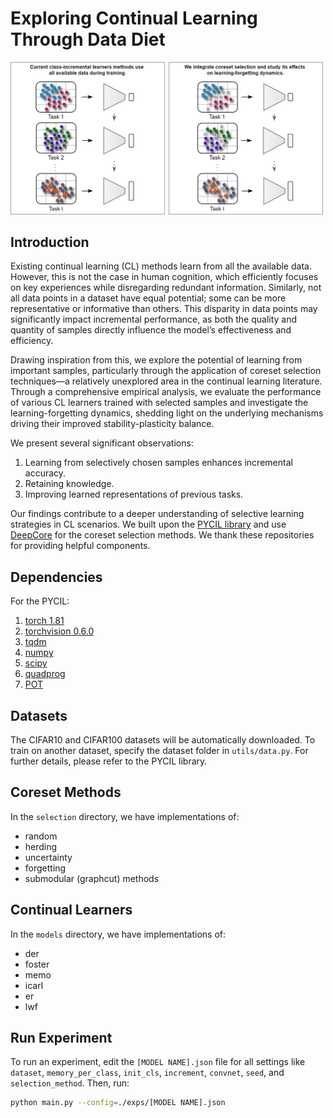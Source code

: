 # Exploring Continual Learning Through Data Diet

<img src="teaser.png" alt="Teaser" width="500"/>

## Introduction

Existing continual learning (CL) methods learn from all the available data. However, this is not the case in human cognition, which efficiently focuses on key experiences while disregarding redundant information. Similarly, not all data points in a dataset have equal potential; some can be more representative or informative than others. This disparity in data points may significantly impact incremental performance, as both the quality and quantity of samples directly influence the model’s effectiveness and efficiency.

Drawing inspiration from this, we explore the potential of learning from important samples, particularly through the application of coreset selection techniques—a relatively unexplored area in the continual learning literature. Through a comprehensive empirical analysis, we evaluate the performance of various CL learners trained with selected samples and investigate the learning-forgetting dynamics, shedding light on the underlying mechanisms driving their improved stability-plasticity balance.

We present several significant observations:
1. Learning from selectively chosen samples enhances incremental accuracy.
2. Retaining knowledge.
3. Improving learned representations of previous tasks.

Our findings contribute to a deeper understanding of selective learning strategies in CL scenarios. We built upon the [PYCIL library](https://github.com/G-U-N/PyCIL) and use [DeepCore](https://github.com/PatrickZH/DeepCore) for the coreset selection methods. We thank these repositories for providing helpful components.

## Dependencies

For the PYCIL:
1. [torch 1.81](https://github.com/pytorch/pytorch)
2. [torchvision 0.6.0](https://github.com/pytorch/vision)
3. [tqdm](https://github.com/tqdm/tqdm)
4. [numpy](https://github.com/numpy/numpy)
5. [scipy](https://github.com/scipy/scipy)
6. [quadprog](https://github.com/quadprog/quadprog)
7. [POT](https://github.com/PythonOT/POT)

## Datasets

The CIFAR10 and CIFAR100 datasets will be automatically downloaded. To train on another dataset, specify the dataset folder in `utils/data.py`. For further details, please refer to the PYCIL library.

## Coreset Methods

In the `selection` directory, we have implementations of:
- random
- herding
- uncertainty
- forgetting
- submodular (graphcut) methods

## Continual Learners

In the `models` directory, we have implementations of:
- der
- foster
- memo
- icarl
- er
- lwf

## Run Experiment

To run an experiment, edit the `[MODEL NAME].json` file for all settings like `dataset`, `memory_per_class`, `init_cls`, `increment`, `convnet`, `seed`, and `selection_method`. Then, run:

```bash
python main.py --config=./exps/[MODEL NAME].json
